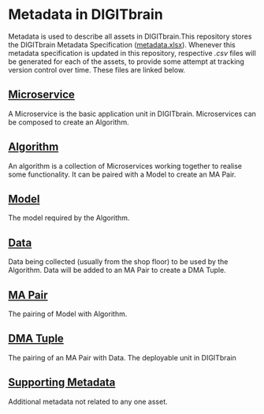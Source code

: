 # Metadata in DIGITbrain
Metadata is used to describe all assets in DIGITbrain.This repository stores the DIGITbrain
Metadata Specification ([metadata.xlsx](https://github.com/DIGITbrain/metadata/blob/main/metadata.xlsx)).
Whenever this metadata specification is updated in this repository, respective *.csv* files will be generated
for each of the assets, to provide some attempt at tracking version control over time.
These files are linked below.

## [Microservice]
A Microservice is the basic application unit in DIGITbrain.
Microservices can be composed to create an Algorithm.

## [Algorithm]
An algorithm is a collection of Microservices working together to realise some functionality.
It can be paired with a Model to create an MA Pair.

## [Model]
The model required by the Algorithm.

## [Data]
Data being collected (usually from the shop floor) to be used by the Algorithm.
Data will be added to an MA Pair to create a DMA Tuple.

## [MA Pair]
The pairing of Model with Algorithm.

## [DMA Tuple]
The pairing of an MA Pair with Data. The deployable unit in DIGITbrain

## [Supporting Metadata]
Additional metadata not related to any one asset.


[Algorithm]: https://github.com/DIGITbrain/metadata/blob/main/assets/algorithm.csv
[Microservice]: https://github.com/DIGITbrain/metadata/blob/main/assets/microservice.csv
[Data]: https://github.com/DIGITbrain/metadata/blob/main/assets/data.csv
[Model]: https://github.com/DIGITbrain/metadata/blob/main/assets/model.csv
[MA Pair]: https://github.com/DIGITbrain/metadata/blob/main/assets/ma_pair.csv
[DMA Tuple]: https://github.com/DIGITbrain/metadata/blob/main/assets/dma_tuple.csv
[Supporting Metadata]: https://github.com/DIGITbrain/metadata/blob/main/assets/supporting_metadata.csv
